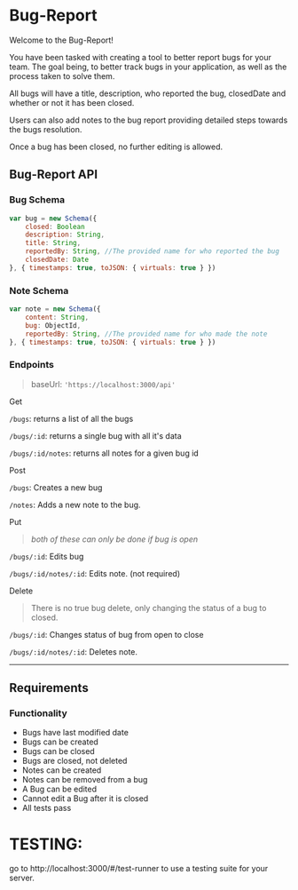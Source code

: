 # Bug-Report

Welcome to the Bug-Report!

You have been tasked with creating a tool to better report bugs for your team. The goal being, to better track bugs in your application, as well as the process taken to solve them.

All bugs will have a title, description, who reported the bug, closedDate and whether or not it has been closed. 

Users can also add notes to the bug report providing detailed steps towards the bugs resolution.

Once a bug has been closed, no further editing is allowed.


## Bug-Report API


### Bug Schema
```Javascript
var bug = new Schema({
    closed: Boolean
    description: String,
    title: String,
    reportedBy: String, //The provided name for who reported the bug
    closedDate: Date
}, { timestamps: true, toJSON: { virtuals: true } })
```

### Note Schema
```Javascript
var note = new Schema({
    content: String,
    bug: ObjectId,
    reportedBy: String, //The provided name for who made the note
}, { timestamps: true, toJSON: { virtuals: true } })
```


### Endpoints
> baseUrl: `'https://localhost:3000/api'`

Get

`/bugs`: returns a list of all the bugs

`/bugs/:id`: returns a single bug with all it's data

`/bugs/:id/notes`: returns all notes for a given bug id

Post

`/bugs`: Creates a new bug

`/notes`: Adds a new note to the bug.

Put 

>*both of these can only be done if bug is open*

`/bugs/:id`: Edits bug

`/bugs/:id/notes/:id`: Edits note. (not required)

Delete

> There is no true bug delete, only changing the status of a bug to closed.

`/bugs/:id`: Changes status of bug from open to close

`/bugs/:id/notes/:id`: Deletes note.


<hr>


## Requirements

### Functionality
- Bugs have last modified date
- Bugs can be created
- Bugs can be closed
- Bugs are closed, not deleted
- Notes can be created
- Notes can be removed from a bug
- A Bug can be edited
- Cannot edit a Bug after it is closed
- All tests pass

# TESTING:
 go to http://localhost:3000/#/test-runner to use a testing suite for your server.
